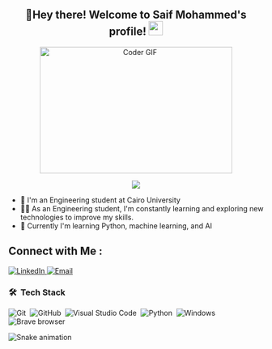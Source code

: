 <h2 align="center">
  🚀Hey there! Welcome to Saif Mohammed's profile!
  <img src="https://media.giphy.com/media/hvRJCLFzcasrR4ia7z/giphy.gif" width="28">
</h2>
<p align="center">
  <img src="https://media.giphy.com/media/SWoSkN6DxTszqIKEqv/giphy.gif" alt="Coder GIF" width="380" height="250">
</p>

<!-- Typing SVG by DenverCoder1 - https://github.com/DenverCoder1/readme-typing-svg -->
<p align="center">
  <a href="https://github.com/DenverCoder1/readme-typing-svg"><img src="https://readme-typing-svg.herokuapp.com/?lines=Engineering%20student;Always%20learning%20new%20things&font=Fira%20Code&center=true&width=440&height=45&color=f75c7e&vCenter=true&size=22"></a>
</p> 

- 🏢 I'm an Engineering student at Cairo University 
- 👨‍💻 As an Engineering student, I'm constantly learning and exploring new technologies to improve my skills.
- 💬 Currently I'm learning Python, machine learning, and AI 
  


## Connect with Me :
  <a href="linkedin.com/in/saif-mohammed-8a9a43214">
    <img alt="LinkedIn" src="https://img.shields.io/badge/LinkedIn-0077B5?style=flat-square&logo=linkedin&logoColor=white" />
  </a>
 <a href="mailto:saifmohamed2004@gmail.com">
    <img alt="Email" src="https://img.shields.io/badge/Email-D14836?style=flat-square&logo=gmail&logoColor=white" />
  </a>

### 🛠 &nbsp;Tech Stack
![Git](https://img.shields.io/badge/-Git-05122A?style=flat&logo=git)&nbsp;
![GitHub](https://img.shields.io/badge/-GitHub-05122A?style=flat&logo=github)&nbsp;
![Visual Studio Code](https://img.shields.io/badge/-Visual%20Studio%20Code-05122A?style=flat&logo=visual-studio-code&logoColor=007ACC)&nbsp;
![Python](https://img.shields.io/badge/-Python%20-05122A?style=flat&logo=python)&nbsp;
![Windows](https://img.shields.io/badge/Windows-0078D6?style=flat&logo=windows&logoColor=white)
 <img alt="Brave browser" src="https://img.shields.io/badge/-Brave_Browser-FB542B?style=flat-square&logo=brave&logoColor=white" />

![Snake animation](https://github.com/LuigiGF/LuigiGF/blob/output/github-contribution-grid-snake.svg)
